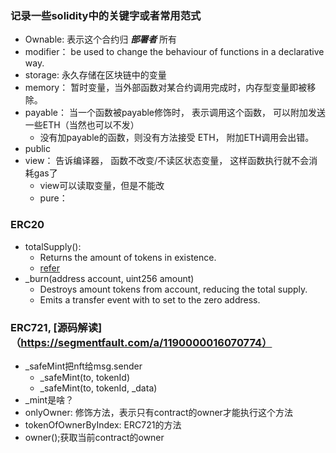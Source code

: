 ### 记录一些solidity中的关键字或者常用范式

- Ownable: 表示这个合约归 ***部署者*** 所有
- modifier： be used to change the behaviour of functions in a declarative way.
- storage: 永久存储在区块链中的变量
- memory： 暂时变量，当外部函数对某合约调用完成时，内存型变量即被移除。
- payable： 当一个函数被payable修饰时， 表示调用这个函数， 可以附加发送一些ETH（当然也可以不发）
  - 没有加payable的函数，则没有方法接受 ETH， 附加ETH调用会出错。
- public
- view： 告诉编译器， 函数不改变/不读区状态变量， 这样函数执行就不会消耗gas了
  - view可以读取变量，但是不能改
  - pure： 



### ERC20
- totalSupply(): 
  - Returns the amount of tokens in existence.
  - [refer](https://docs.openzeppelin.com/contracts/2.x/api/token/erc20#IERC20-totalSupply--)
- _burn(address account, uint256 amount)
  - Destroys amount tokens from account, reducing the total supply.
  - Emits a transfer event with to set to the zero address.




### ERC721, [源码解读]（https://segmentfault.com/a/1190000016070774）
- _safeMint把nft给msg.sender
  - _safeMint(to, tokenId)
  - _safeMint(to, tokenId, _data)
- _mint是啥？
- onlyOwner: 修饰方法，表示只有contract的owner才能执行这个方法
- tokenOfOwnerByIndex: ERC721的方法
- owner();获取当前contract的owner










